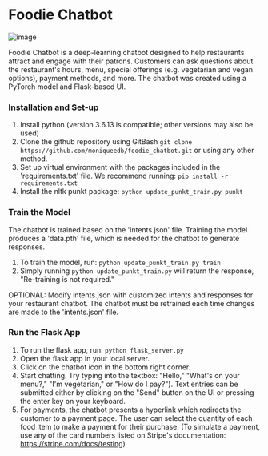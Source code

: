 # Foodie Chatbot

![image](https://user-images.githubusercontent.com/104881370/191832408-c31d16f4-07a1-4b70-a23f-923476800442.png)

Foodie Chatbot is a deep-learning chatbot designed to help restaurants attract and engage with their patrons. Customers can ask questions about the restaurant's hours, menu, special offerings (e.g. vegetarian and vegan options), payment methods, and more. The chatbot was created using a PyTorch model and Flask-based UI.

### Installation and Set-up

1. Install python (version 3.6.13 is compatible; other versions may also be used)
2. Clone the github repository using GitBash ```git clone https://github.com/moniqueedb/foodie_chatbot.git``` or using any other method.
3. Set up virtual environment with the packages included in the 'requirements.txt' file. We recommend running: ```pip install -r requirements.txt```
4. Install the nltk punkt package: ```python update_punkt_train.py punkt```

### Train the Model
The chatbot is trained based on the 'intents.json' file. Training the model produces a 'data.pth' file, which is needed for the chatbot to generate responses.

1. To train the model, run: ```python update_punkt_train.py train```
2. Simply running ```python update_punkt_train.py``` will return the response, "Re-training is not required."

OPTIONAL: Modify intents.json with customized intents and responses for your restaurant chatbot. The chatbot must be retrained each time changes are made to the 'intents.json' file.

### Run the Flask App

1. To run the flask app, run: ```python flask_server.py```
2. Open the flask app in your local server.
3. Click on the chatbot icon in the bottom right corner.
4. Start chatting. Try typing into the textbox: "Hello," "What's on your menu?," "I'm vegetarian," or "How do I pay?"). Text entries can be submitted either by clicking on the "Send" button on the UI or pressing the enter key on your keyboard.
5. For payments, the chatbot presents a hyperlink which redirects the customer to a payment page. The user can select the quantity of each food item to make a payment for their purchase. (To simulate a payment, use any of the card numbers listed on Stripe's documentation: https://stripe.com/docs/testing)
